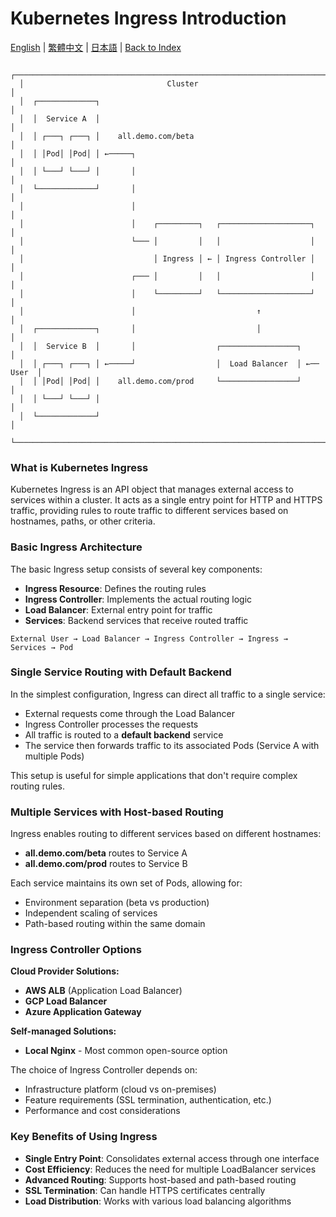 # Kubernetes Ingress Introduction

[English](../en/26_k8s_ingress_intro.md) | [繁體中文](../zh-tw/26_k8s_ingress_intro.md) | [日本語](../ja/26_k8s_ingress_intro.md) | [Back to Index](../README.md)

```
  ┌─────────────────────────────────────────────────────────────────────────┐
  │                                Cluster                                  │
  │  ┌─────────────┐                                                        │
  │  │  Service A  │                                                        │
  │  │ ┌───┐ ┌───┐ │    all.demo.com/beta                                   │
  │  │ │Pod│ │Pod│ │ ←─────┐                                                │
  │  │ └───┘ └───┘ │       │                                                │
  │  └─────────────┘       │                                                │
  │                        │                                                │
  │                        │    ┌─────────┐   ┌────────────────────┐        │
  │                        └─── │         │   │                    │        │
  │                             │ Ingress │ ← │ Ingress Controller │        │
  │                        ┌─── │         │   │                    │        │
  │                        │    └─────────┘   └────────────────────┘        │
  │                        │                           ↑                    │
  │  ┌─────────────┐       │                           │                    │
  │  │  Service B  │       │                  ┌─────────────────┐           │
  │  │ ┌───┐ ┌───┐ │ ←─────┘                  │  Load Balancer  │ ←── User  │
  │  │ │Pod│ │Pod│ │    all.demo.com/prod     └─────────────────┘           │
  │  │ └───┘ └───┘ │                                                        │
  │  └─────────────┘                                                        │
  └─────────────────────────────────────────────────────────────────────────┘
```

### What is Kubernetes Ingress

Kubernetes Ingress is an API object that manages external access to services within a cluster. It acts as a single entry point for HTTP and HTTPS traffic, providing rules to route traffic to different services based on hostnames, paths, or other criteria.

### Basic Ingress Architecture

The basic Ingress setup consists of several key components:

- **Ingress Resource**: Defines the routing rules
- **Ingress Controller**: Implements the actual routing logic
- **Load Balancer**: External entry point for traffic
- **Services**: Backend services that receive routed traffic

```
External User → Load Balancer → Ingress Controller → Ingress → Services → Pod
```

### Single Service Routing with Default Backend

In the simplest configuration, Ingress can direct all traffic to a single service:

- External requests come through the Load Balancer
- Ingress Controller processes the requests
- All traffic is routed to a **default backend** service
- The service then forwards traffic to its associated Pods (Service A with multiple Pods)

This setup is useful for simple applications that don't require complex routing rules.

### Multiple Services with Host-based Routing

Ingress enables routing to different services based on different hostnames:

- **all.demo.com/beta** routes to Service A
- **all.demo.com/prod** routes to Service B

Each service maintains its own set of Pods, allowing for:
- Environment separation (beta vs production)
- Independent scaling of services
- Path-based routing within the same domain

### Ingress Controller Options

**Cloud Provider Solutions:**
- **AWS ALB** (Application Load Balancer)
- **GCP Load Balancer** 
- **Azure Application Gateway**

**Self-managed Solutions:**
- **Local Nginx** - Most common open-source option

The choice of Ingress Controller depends on:
- Infrastructure platform (cloud vs on-premises)
- Feature requirements (SSL termination, authentication, etc.)
- Performance and cost considerations

### Key Benefits of Using Ingress

- **Single Entry Point**: Consolidates external access through one interface
- **Cost Efficiency**: Reduces the need for multiple LoadBalancer services
- **Advanced Routing**: Supports host-based and path-based routing
- **SSL Termination**: Can handle HTTPS certificates centrally
- **Load Distribution**: Works with various load balancing algorithms